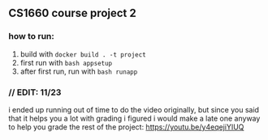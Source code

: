 ## CS1660 course project 2

### how to run:

1. build with `docker build . -t project`
2. first run with `bash appsetup`
3. after first run, run with `bash runapp`

### // EDIT: 11/23
i ended up running out of time to do the video originally, but since you said that it helps you a lot with grading i figured i would make a late one anyway to help you grade the rest of the project: https://youtu.be/y4eqejiYIUQ
